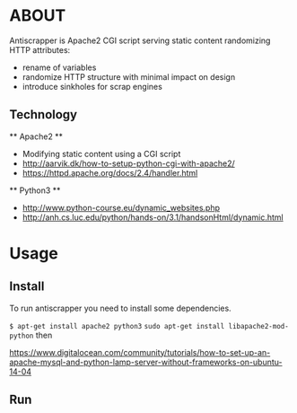 # ABOUT #

Antiscrapper is Apache2 CGI script serving static content randomizing HTTP attributes:

* rename of variables
* randomize HTTP structure with minimal impact on design
* introduce sinkholes for scrap engines

## Technology ##

** Apache2 **
* Modifying static content using a CGI script
* http://aarvik.dk/how-to-setup-python-cgi-with-apache2/
* https://httpd.apache.org/docs/2.4/handler.html

** Python3 **
* http://www.python-course.eu/dynamic_websites.php
* http://anh.cs.luc.edu/python/hands-on/3.1/handsonHtml/dynamic.html

# Usage #


## Install ##
To run antiscrapper you need to install some dependencies.


```$ apt-get install apache2 python3```
```sudo apt-get install libapache2-mod-python```
 then 
 
 https://www.digitalocean.com/community/tutorials/how-to-set-up-an-apache-mysql-and-python-lamp-server-without-frameworks-on-ubuntu-14-04



## Run ##



